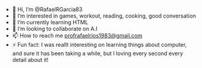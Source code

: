 - 👋 Hi, I’m @RafaelRGarcia83
- 👀 I’m interested in games, workout, reading, cooking, good conversation
- 🌱 I’m currently learning HTML
- 💞️ I’m looking to collaborate on A.I
- 📫 How to reach me profrafaelrios1983@gmail.com
- ⚡ Fun fact: I was reallt interesting on learning things about computer, and sure it has been taking a while, but I loving every second every detail about it!

<!---
RafaelRGarcia83/RafaelRGarcia83 is a ✨ special ✨ repository because its `README.md` (this file) appears on your GitHub profile.
You can click the Preview link to take a look at your changes.
--->
